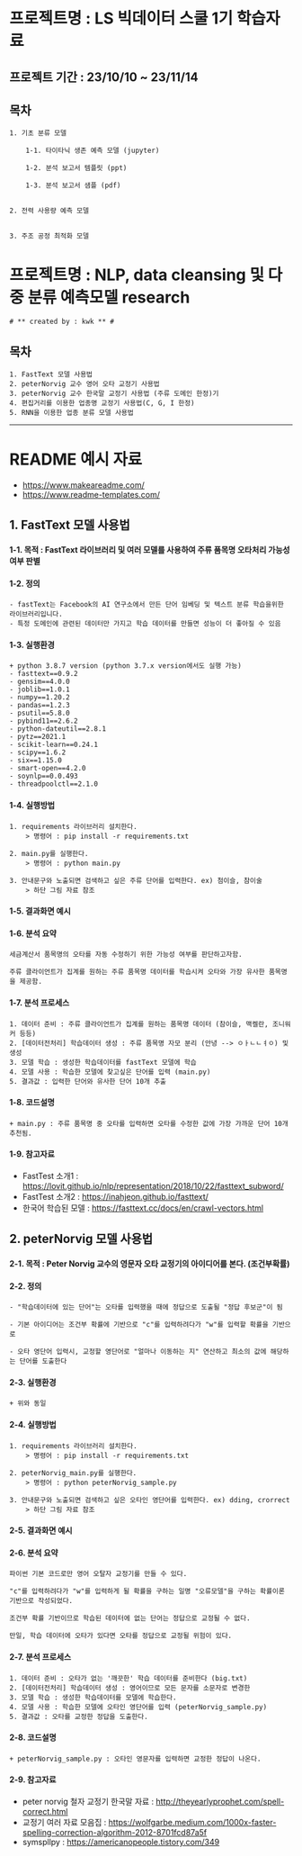 # 프로젝트명 : LS 빅데이터 스쿨 1기 학습자료

## 프로젝트 기간 : 23/10/10 ~ 23/11/14

## 목차

```
1. 기초 분류 모델

    1-1. 타이타닉 생존 예측 모델 (jupyter)

    1-2. 분석 보고서 템플릿 (ppt)

    1-3. 분석 보고서 샘플 (pdf)


2. 전력 사용량 예측 모델


3. 주조 공정 최적화 모델

```

# 프로젝트명 : NLP, data cleansing 및 다중 분류 예측모델 research

    # ** created by : kwk ** #

## 목차

    1. FastText 모델 사용법
    2. peterNorvig 교수 영어 오타 교정기 사용법
    3. peterNorvig 교수 한국말 교정기 사용법 (주류 도메인 한정)기
    4. 편집거리를 이용한 업종명 교정기 사용법(C, G, I 한정)
    5. RNN을 이용한 업종 분류 모델 사용법

---

# README 예시 자료

- https://www.makeareadme.com/
- https://www.readme-templates.com/

## 1. FastText 모델 사용법

#### 1-1. 목적 : FastText 라이브러리 및 여러 모델를 사용하여 주류 품목명 오타처리 가능성 여부 판별

#### 1-2. 정의

    - fastText는 Facebook의 AI 연구소에서 만든 단어 임베딩 및 텍스트 분류 학습을위한 라이브러리입니다.
    - 특정 도메인에 관련된 데이터만 가지고 학습 데이터를 만들면 성능이 더 좋아질 수 있음

#### 1-3. 실행환경

    + python 3.8.7 version (python 3.7.x version에서도 실행 가능)
    - fasttext==0.9.2
    - gensim==4.0.0
    - joblib==1.0.1
    - numpy==1.20.2
    - pandas==1.2.3
    - psutil==5.8.0
    - pybind11==2.6.2
    - python-dateutil==2.8.1
    - pytz==2021.1
    - scikit-learn==0.24.1
    - scipy==1.6.2
    - six==1.15.0
    - smart-open==4.2.0
    - soynlp==0.0.493
    - threadpoolctl==2.1.0

#### 1-4. 실행방법

    1. requirements 라이브러리 설치한다.
        > 명령어 : pip install -r requirements.txt

    2. main.py를 실행한다.
        > 명령어 : python main.py

    3. 안내문구와 노출되면 검색하고 싶은 주류 단어를 입력한다. ex) 첨이슬, 참이술
        > 하단 그림 자료 참조

#### 1-5. 결과화면 예시

#### 1-6. 분석 요약

    세금계산서 품목명의 오타를 자동 수정하기 위한 가능성 여부를 판단하고자함.

    주류 클라이언트가 집계를 원하는 주류 품목명 데이터를 학습시켜 오타와 가장 유사한 품목명을 제공함.

#### 1-7. 분석 프로세스

    1. 데이터 준비 : 주류 클라이언트가 집계를 원하는 품목명 데이터 (참이슬, 맥켈란, 조니워커 등등)
    2. [데이터전처리] 학습데이터 생성 : 주류 품목명 자모 분리 (안녕 --> ㅇㅏㄴㄴㅕㅇ) 및 생성
    3. 모델 학습 : 생성한 학습데이터를 fastText 모델에 학습
    4. 모델 사용 : 학습한 모델에 찾고싶은 단어를 입력 (main.py)
    5. 결과값 : 입력한 단어와 유사한 단어 10개 추출

#### 1-8. 코드설명

    + main.py : 주류 품목명 중 오타를 입력하면 오타를 수정한 값에 가장 가까운 단어 10개 추천됨.

#### 1-9. 참고자료

- FastTest 소개1 : https://lovit.github.io/nlp/representation/2018/10/22/fasttext_subword/
- FastTest 소개2 : https://inahjeon.github.io/fasttext/
- 한국어 학습된 모델 : https://fasttext.cc/docs/en/crawl-vectors.html

## 2. peterNorvig 모델 사용법

#### 2-1. 목적 : Peter Norvig 교수의 영문자 오타 교정기의 아이디어를 본다. (조건부확률)

#### 2-2. 정의

    - "학습데이터에 있는 단어"는 오타를 입력했을 때에 정답으로 도출될 "정답 후보군"이 됨

    - 기본 아이디어는 조건부 확률에 기반으로 "c"를 입력하려다가 "w"를 입력할 확률을 기반으로

    - 오타 영단어 입력시, 교정할 영단어로 "얼마나 이동하는 지" 연산하고 최소의 값에 해당하는 단어를 도출한다

#### 2-3. 실행환경

    + 위와 동일

#### 2-4. 실행방법

    1. requirements 라이브러리 설치한다.
        > 명령어 : pip install -r requirements.txt

    2. peterNorvig_main.py를 실행한다.
        > 명령어 : python peterNorvig_sample.py

    3. 안내문구와 노출되면 검색하고 싶은 오타인 영단어를 입력한다. ex) dding, crorrect
        > 하단 그림 자료 참조

#### 2-5. 결과화면 예시

#### 2-6. 분석 요약

    파이썬 기본 코드로만 영어 오탈자 교정기를 만들 수 있다.

    "c"를 입력하려다가 "w"를 입력하게 될 확률을 구하는 일명 "오류모델"을 구하는 확률이론 기반으로 작성되었다.

    조건부 확률 기반이므로 학습된 데이터에 없는 단어는 정답으로 교정될 수 없다.

    만일, 학습 데이터에 오타가 있다면 오타를 정답으로 교정될 위험이 있다.

#### 2-7. 분석 프로세스

    1. 데이터 준비 : 오타가 없는 '깨끗한' 학습 데이터를 준비한다 (big.txt)
    2. [데이터전처리] 학습데이터 생성 : 영어이므로 모든 문자를 소문자로 변경한
    3. 모델 학습 : 생성한 학습데이터를 모델에 학습한다.
    4. 모델 사용 : 학습한 모델에 오타인 영단어를 입력 (peterNorvig_sample.py)
    5. 결과값 : 오타를 교정한 정답을 도출한다.

#### 2-8. 코드설명

    + peterNorvig_sample.py : 오타인 영문자를 입력하면 교정한 정답이 나온다.

#### 2-9. 참고자료

- peter norvig 철자 교정기 한국말 자료 : http://theyearlyprophet.com/spell-correct.html
- 교정기 여러 자료 모음집 : https://wolfgarbe.medium.com/1000x-faster-spelling-correction-algorithm-2012-8701fcd87a5f
- symspllpy : https://americanopeople.tistory.com/349
